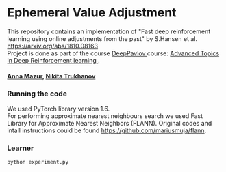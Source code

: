 # Ephemeral Value Adjustment

This repository contains an implementation of "Fast deep reinforcement learning using online adjustments from the past" by S.Hansen et al. https://arxiv.org/abs/1810.08163 </br>
Project is done as part of the course <a href="http://deeppavlov.ai">DeepPavlov </a> course: <a href="http://deeppavlov.ai/rl_course_2020"> Advanced Topics in Deep Reinforcement learning </a>. 

#### <a href="https://github.com/amfolity/">Anna Mazur</a>, <a href="https://github.com/darthrevenge">Nikita Trukhanov</a>

### Running the code
We used PyTorch library version 1.6.</br>
For performing approximate nearest neighbours search we used Fast Library for Approximate Nearest Neighbors (FLANN).
Original codes and intall instructions could be found https://github.com/mariusmuja/flann.

### Learner

```sh
python experiment.py
```
